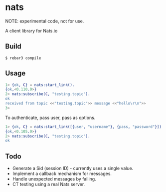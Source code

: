 nats
=====

NOTE: experimental code, not for use.

A client library for Nats.io

Build
-----

    $ rebar3 compile

Usage
-----

```erlang
1> {ok, C} = nats:start_link().
{ok,<0.110.0>}
2> nats:subscribe(C, "testing.topic").
ok
received from topic <<"testing.topic">> message <<"hello\r\n">>
3>
```

To authenticate, pass user, pass as options.

```erlang
1> {ok, C} = nats:start_link([{user, "username"}, {pass, "password"}]).
{ok,<0.105.0>}
2> nats:subscribe(C, "testing.topic").
ok
```


Todo
----

* Generate a Sid (session ID) - currently uses a single value.
* Implement a callback mechanism for messages.
* Handle unexpected messages by failing.
* CT testing using a real Nats server.
